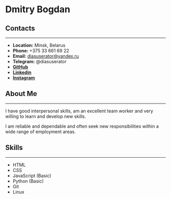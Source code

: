 # **Dmitry Bogdan**
## Contacts
---
* **Location:** Minsk, Belarus
* **Phone:** +375 33 661 69 22
* **Email:** diasuserator@yandex.ru
* **Telegram:** @diasuserator
* [**GitHub**](https://github.com/diasuserator)
* [**Linkedin**](https://www.linkedin.com/in/dmitry-bogdan-6a18a5204/)
* [**Instagram**](https://www.instagram.com/diasuserator/)

## About Me
---
I have good interpersonal skills, am an excellent team worker and very willing to learn and develop new skills.

I am reliable and dependable and often seek new responsibilities within a wide range of employment areas.

## Skills
---
* HTML
* CSS
* JavaScript (Basic)
* Python (Basic)
* Git
* Linux
